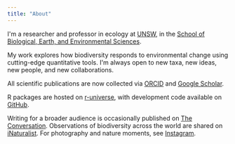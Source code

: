 ```yaml
---
title: "About"
---
```


I'm a researcher and professor in ecology at [UNSW](https://www.unsw.edu.au/), in the [School of Biological, Earth, and Environmental Sciences](https://www.unsw.edu.au/science/our-schools/bees).  

My work explores how biodiversity responds to environmental change using cutting-edge quantitative tools. I'm always open to new taxa, new ideas, new people, and new collaborations.  

All scientific publications are now collected via [ORCID](https://orcid.org/0000-0003-4080-4073) and [Google Scholar](https://scholar.google.com.au/citations?user=jYQfwwkAAAAJ&hl=en).  

R packages are hosted on [r-universe](https://traitecoevo.r-universe.dev/packages), with development code available on [GitHub](https://github.com/wcornwell).    

Writing for a broader audience is occasionally published on [The Conversation](https://theconversation.com/profiles/will-cornwell-125923/articles). Observations of biodiversity across the world are shared on [iNaturalist](https://www.inaturalist.org/people/45978). For photography and nature moments, see [Instagram](https://www.instagram.com/willcornwell_nature/).




